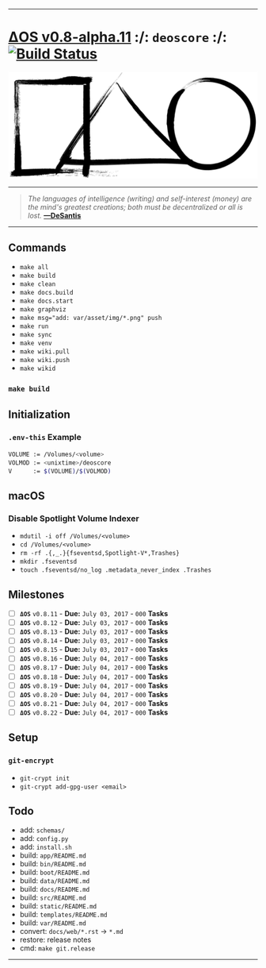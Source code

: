 [this:author:email]: # (atd@bitcoin.sh )
[this:author:name ]: # (Andrew DeSantis)

---

# [ΔOS v0.8-alpha.11][000] :/: `deoscore` :/: [![Build Status][001]][002]

[![self-header.jpg][003]](https://github.com/libdeos/deos-graphviz/wiki)

---

> *The languages of intelligence (writing) and self-interest (money) are the*
> *mind's greatest creations; both must be decentralized or all is lost.*
> **[—DeSantis][004]**

---

## Commands

* `make all`
* `make build`
* `make clean`
* `make docs.build`
* `make docs.start`
* `make graphviz`
* `make msg="add: var/asset/img/*.png" push`
* `make run`
* `make sync`
* `make venv`
* `make wiki.pull`
* `make wiki.push`
* `make wikid`

### `make build`


## Initialization

### `.env-this` Example

```bash
VOLUME := /Volumes/<volume>
VOLMOD := <unixtime>/deoscore
V      := $(VOLUME)/$(VOLMOD)

```

## macOS

### Disable Spotlight Volume Indexer

* `mdutil -i off /Volumes/<volume>`
* `cd /Volumes/<volume>`
* `rm -rf .{,_.}{fseventsd,Spotlight-V*,Trashes}`
* `mkdir .fseventsd`
* `touch .fseventsd/no_log .metadata_never_index .Trashes`

## Milestones

[comment]: # (<a href="https://deoscore.metaptr.com"><img src="https://github.com/zerotier/ZeroTierOne/raw/master/artwork/AppIcon_87x87.png" align="right" hspace="20" vspace="6"></a>)
[comment]: # (<a href="https://deoscore.metaptr.com"><img src="https://github.com/zerotier/ZeroTierOne/raw/master/artwork/AppIcon_87x87.png" align="right" hspace="20" vspace="6"></a>)
[comment]: # (<a href="https://deoscore.metaptr.com"><img src="https://github.com/zerotier/ZeroTierOne/raw/master/artwork/AppIcon_87x87.png" align="right" hspace="20" vspace="6"></a>)
* [ ] **`ΔOS`** `v0.8.11` - **Due:** `July 03, 2017` - `000` **Tasks**
* [ ] **`ΔOS`** `v0.8.12` - **Due:** `July 03, 2017` - `000` **Tasks**
* [ ] **`ΔOS`** `v0.8.13` - **Due:** `July 03, 2017` - `000` **Tasks**
* [ ] **`ΔOS`** `v0.8.14` - **Due:** `July 03, 2017` - `000` **Tasks**
* [ ] **`ΔOS`** `v0.8.15` - **Due:** `July 03, 2017` - `000` **Tasks**
* [ ] **`ΔOS`** `v0.8.16` - **Due:** `July 04, 2017` - `000` **Tasks**
* [ ] **`ΔOS`** `v0.8.17` - **Due:** `July 04, 2017` - `000` **Tasks**
* [ ] **`ΔOS`** `v0.8.18` - **Due:** `July 04, 2017` - `000` **Tasks**
* [ ] **`ΔOS`** `v0.8.19` - **Due:** `July 04, 2017` - `000` **Tasks**
* [ ] **`ΔOS`** `v0.8.20` - **Due:** `July 04, 2017` - `000` **Tasks**
* [ ] **`ΔOS`** `v0.8.21` - **Due:** `July 04, 2017` - `000` **Tasks**
* [ ] **`ΔOS`** `v0.8.22` - **Due:** `July 04, 2017` - `000` **Tasks**

## Setup

### `git-encrypt`

* `git-crypt init`
* `git-crypt add-gpg-user <email>`

## Todo

* add: `schemas/`
* add: `config.py`
* add: `install.sh`
* build: `app/README.md`
* build: `bin/README.md`
* build: `boot/README.md`
* build: `data/README.md`
* build: `docs/README.md`
* build: `src/README.md`
* build: `static/README.md`
* build: `templates/README.md`
* build: `var/README.md`
* convert: `docs/web/*.rst` -> `*.md`
* restore: release notes
* cmd: `make git.release`

---

[000]: https://libdeos.github.io/deos-graphviz/
[001]: https://travis-ci.org/libdeos/deos-graphviz.svg?branch=master
[002]: https://travis-ci.org/libdeos/deos-graphviz
[003]: var/assets/github/self-header-1499073266.png
[004]: https://twitter.com/desantis/status/795023340704595968

